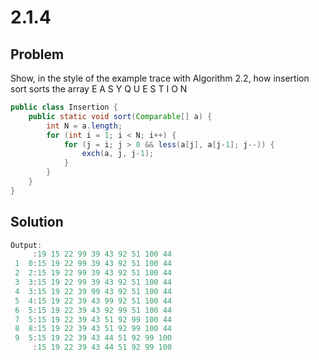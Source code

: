 # 2.1.4

## Problem

Show, in the style of the example trace with Algorithm 2.2, how insertion sort sorts the array E A S Y Q U E S T I O N

```java
public class Insertion {
    public static void sort(Comparable[] a) {
        int N = a.length;
        for (int i = 1; i < N; i++) {
            for (j = i; j > 0 && less(a[j], a[j-1]; j--)) {
                exch(a, j, j-1);
            }
        }
    }
}
```

## Solution

```java
Output:
     :19 15 22 99 39 43 92 51 100 44
 1  0:15 19 22 99 39 43 92 51 100 44
 2  2:15 19 22 99 39 43 92 51 100 44
 3  3:15 19 22 99 39 43 92 51 100 44
 4  3:15 19 22 39 99 43 92 51 100 44
 5  4:15 19 22 39 43 99 92 51 100 44
 6  5:15 19 22 39 43 92 99 51 100 44
 7  5:15 19 22 39 43 51 92 99 100 44
 8  8:15 19 22 39 43 51 92 99 100 44
 9  5:15 19 22 39 43 44 51 92 99 100
     :15 19 22 39 43 44 51 92 99 100
```
